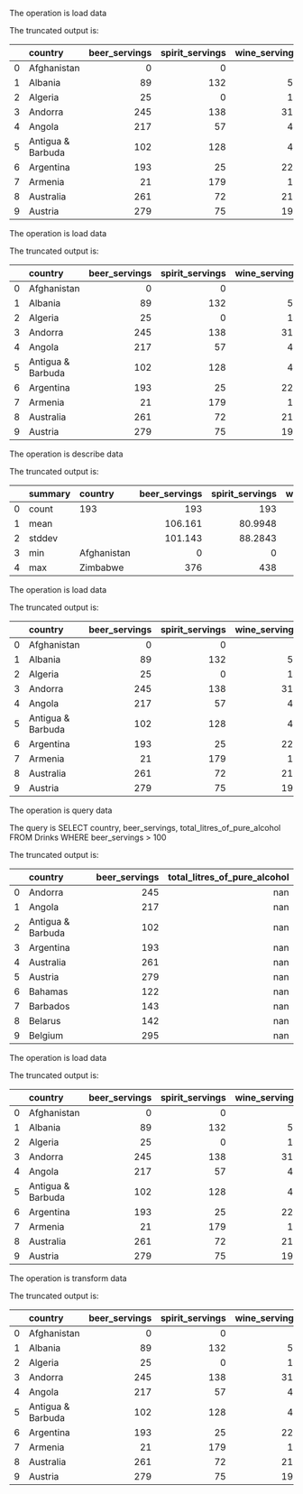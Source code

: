 The operation is load data

The truncated output is: 

|    | country           |   beer_servings |   spirit_servings |   wine_servings |   total_litres_of_pure_alcohol |
|---:|:------------------|----------------:|------------------:|----------------:|-------------------------------:|
|  0 | Afghanistan       |               0 |                 0 |               0 |                            nan |
|  1 | Albania           |              89 |               132 |              54 |                            nan |
|  2 | Algeria           |              25 |                 0 |              14 |                            nan |
|  3 | Andorra           |             245 |               138 |             312 |                            nan |
|  4 | Angola            |             217 |                57 |              45 |                            nan |
|  5 | Antigua & Barbuda |             102 |               128 |              45 |                            nan |
|  6 | Argentina         |             193 |                25 |             221 |                            nan |
|  7 | Armenia           |              21 |               179 |              11 |                            nan |
|  8 | Australia         |             261 |                72 |             212 |                            nan |
|  9 | Austria           |             279 |                75 |             191 |                            nan |

The operation is load data

The truncated output is: 

|    | country           |   beer_servings |   spirit_servings |   wine_servings |   total_litres_of_pure_alcohol |
|---:|:------------------|----------------:|------------------:|----------------:|-------------------------------:|
|  0 | Afghanistan       |               0 |                 0 |               0 |                            nan |
|  1 | Albania           |              89 |               132 |              54 |                            nan |
|  2 | Algeria           |              25 |                 0 |              14 |                            nan |
|  3 | Andorra           |             245 |               138 |             312 |                            nan |
|  4 | Angola            |             217 |                57 |              45 |                            nan |
|  5 | Antigua & Barbuda |             102 |               128 |              45 |                            nan |
|  6 | Argentina         |             193 |                25 |             221 |                            nan |
|  7 | Armenia           |              21 |               179 |              11 |                            nan |
|  8 | Australia         |             261 |                72 |             212 |                            nan |
|  9 | Austria           |             279 |                75 |             191 |                            nan |

The operation is describe data

The truncated output is: 

|    | summary   | country     |   beer_servings |   spirit_servings |   wine_servings |   total_litres_of_pure_alcohol |
|---:|:----------|:------------|----------------:|------------------:|----------------:|-------------------------------:|
|  0 | count     | 193         |         193     |          193      |        193      |                              0 |
|  1 | mean      |             |         106.161 |           80.9948 |         49.4508 |                                |
|  2 | stddev    |             |         101.143 |           88.2843 |         79.6976 |                                |
|  3 | min       | Afghanistan |           0     |            0      |          0      |                                |
|  4 | max       | Zimbabwe    |         376     |          438      |        370      |                                |

The operation is load data

The truncated output is: 

|    | country           |   beer_servings |   spirit_servings |   wine_servings |   total_litres_of_pure_alcohol |
|---:|:------------------|----------------:|------------------:|----------------:|-------------------------------:|
|  0 | Afghanistan       |               0 |                 0 |               0 |                            nan |
|  1 | Albania           |              89 |               132 |              54 |                            nan |
|  2 | Algeria           |              25 |                 0 |              14 |                            nan |
|  3 | Andorra           |             245 |               138 |             312 |                            nan |
|  4 | Angola            |             217 |                57 |              45 |                            nan |
|  5 | Antigua & Barbuda |             102 |               128 |              45 |                            nan |
|  6 | Argentina         |             193 |                25 |             221 |                            nan |
|  7 | Armenia           |              21 |               179 |              11 |                            nan |
|  8 | Australia         |             261 |                72 |             212 |                            nan |
|  9 | Austria           |             279 |                75 |             191 |                            nan |

The operation is query data

The query is SELECT country, beer_servings, total_litres_of_pure_alcohol FROM Drinks WHERE beer_servings > 100

The truncated output is: 

|    | country           |   beer_servings |   total_litres_of_pure_alcohol |
|---:|:------------------|----------------:|-------------------------------:|
|  0 | Andorra           |             245 |                            nan |
|  1 | Angola            |             217 |                            nan |
|  2 | Antigua & Barbuda |             102 |                            nan |
|  3 | Argentina         |             193 |                            nan |
|  4 | Australia         |             261 |                            nan |
|  5 | Austria           |             279 |                            nan |
|  6 | Bahamas           |             122 |                            nan |
|  7 | Barbados          |             143 |                            nan |
|  8 | Belarus           |             142 |                            nan |
|  9 | Belgium           |             295 |                            nan |

The operation is load data

The truncated output is: 

|    | country           |   beer_servings |   spirit_servings |   wine_servings |   total_litres_of_pure_alcohol |
|---:|:------------------|----------------:|------------------:|----------------:|-------------------------------:|
|  0 | Afghanistan       |               0 |                 0 |               0 |                            nan |
|  1 | Albania           |              89 |               132 |              54 |                            nan |
|  2 | Algeria           |              25 |                 0 |              14 |                            nan |
|  3 | Andorra           |             245 |               138 |             312 |                            nan |
|  4 | Angola            |             217 |                57 |              45 |                            nan |
|  5 | Antigua & Barbuda |             102 |               128 |              45 |                            nan |
|  6 | Argentina         |             193 |                25 |             221 |                            nan |
|  7 | Armenia           |              21 |               179 |              11 |                            nan |
|  8 | Australia         |             261 |                72 |             212 |                            nan |
|  9 | Austria           |             279 |                75 |             191 |                            nan |

The operation is transform data

The truncated output is: 

|    | country           |   beer_servings |   spirit_servings |   wine_servings |   total_litres_of_pure_alcohol | alcohol_category   |
|---:|:------------------|----------------:|------------------:|----------------:|-------------------------------:|:-------------------|
|  0 | Afghanistan       |               0 |                 0 |               0 |                            nan | Low Beer           |
|  1 | Albania           |              89 |               132 |              54 |                            nan | Moderate Beer      |
|  2 | Algeria           |              25 |                 0 |              14 |                            nan | Low Beer           |
|  3 | Andorra           |             245 |               138 |             312 |                            nan | High Beer          |
|  4 | Angola            |             217 |                57 |              45 |                            nan | High Beer          |
|  5 | Antigua & Barbuda |             102 |               128 |              45 |                            nan | High Beer          |
|  6 | Argentina         |             193 |                25 |             221 |                            nan | High Beer          |
|  7 | Armenia           |              21 |               179 |              11 |                            nan | Low Beer           |
|  8 | Australia         |             261 |                72 |             212 |                            nan | High Beer          |
|  9 | Austria           |             279 |                75 |             191 |                            nan | High Beer          |

